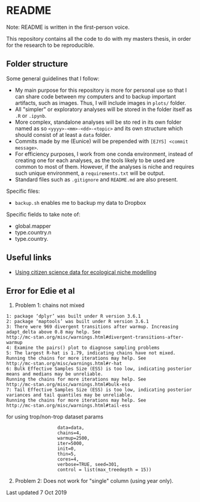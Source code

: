 # README

Note: README is written in the first-person voice.

This repository contains all the code to do with my masters thesis, in order for the research to be reproducible.

## Folder structure

Some general guidelines that I follow:

- My main purpose for this repository is more for personal use so that I can share code between my computers and to backup important artifacts, such as images. Thus, I will include images in `plots/` folder.
- All "simpler" or exploratory analyses will be stored in the folder itself as `.R` or `.ipynb`.
- More complex, standalone analyses will be sto
red in its own folder named as so `<yyyy>-<mm>-<dd>-<topic>` and its own structure which should consist of at least a `data` folder.
- Commits made by me (Eunice) will be prepended with `[EJYS] <commit message>`.
- For efficiency purposes, I work from one conda environment, instead of creating one for each analyses, as the tools likely to be used are common to most of them. However, if the analyses is niche and requires such unique environment, a `requirements.txt` will be output.
- Standard files such as `.gitignore` and `README.md` are also present.

Specific files:

- `backup.sh` enables me to backup my data to Dropbox

Specific fields to take note of:

- global.mapper
- type.country.n
- type.country.

## Useful links

- [Using citizen science data for ecological niche modelling](https://www.researchgate.net/post/does_it_reliable_to_use_only_citizen_science_data_for_Ecological_niche_modelling)

## Error for Edie et al

1. Problem 1: chains not mixed

```Warning messages:
1: package ‘dplyr’ was built under R version 3.6.1 
2: package ‘maptools’ was built under R version 3.6.1 
3: There were 969 divergent transitions after warmup. Increasing adapt_delta above 0.8 may help. See
http://mc-stan.org/misc/warnings.html#divergent-transitions-after-warmup 
4: Examine the pairs() plot to diagnose sampling problems
5: The largest R-hat is 1.79, indicating chains have not mixed.
Running the chains for more iterations may help. See
http://mc-stan.org/misc/warnings.html#r-hat 
6: Bulk Effective Samples Size (ESS) is too low, indicating posterior means and medians may be unreliable.
Running the chains for more iterations may help. See
http://mc-stan.org/misc/warnings.html#bulk-ess 
7: Tail Effective Samples Size (ESS) is too low, indicating posterior variances and tail quantiles may be unreliable.
Running the chains for more iterations may help. See
http://mc-stan.org/misc/warnings.html#tail-ess
```

for using trop/non-trop dataset params

```fit <- stan( file="2019-07-15-edie-et-al/zip_count.stan",
                   data=data,
                   chains=4,
                   warmup=2500,
                   iter=5000,
                   init=0,
                   thin=5,
                   cores=4,
                   verbose=TRUE, seed=301,
                   control = list(max_treedepth = 15))
```

2. Problem 2: Does not work for "single" column (using year only).

Last updated 7 Oct 2019
